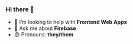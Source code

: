 ### Hi there 👋

<!--
**DevJinnial/DevJinnial** is a ✨ _special_ ✨ repository because its `README.md` (this file) appears on your GitHub profile.

- 🔭 I’m currently working on **iOS App Development**
-->
- 🌟 I’m looking to help with **Frontend Web Apps**
- 💬 Ask me about **Firebase**
- 😄 Pronouns: **they/them**
<!-- - 🌱 I’m currently learning **** -->
<!-- - ⚡ Fun fact: **** -->
<!-- ![Metrics](https://github.com/DevJinnial/DevJinnial/blob/main/github-metrics.svg) -->
